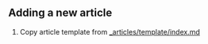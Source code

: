 ## Adding a new article

1. Copy article template from [_articles/template/index.md](_articles/template/index.md?raw=true)
